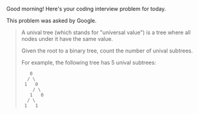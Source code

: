 Good morning! Here's your coding interview problem for today.

This problem was asked by Google.

> A unival tree (which stands for "universal value") is a tree where all nodes under it have the same value.
> 
> Given the root to a binary tree, count the number of unival subtrees.
> 
> For example, the following tree has 5 unival subtrees:
>```
>    0
>   / \
>  1   0
>     / \
>    1   0
>   / \
>  1   1
>```
